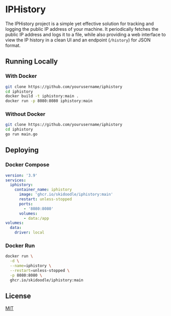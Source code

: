 # IPHistory

The IPHistory project is a simple yet effective solution for tracking and logging the public IP address of your machine. It periodically fetches the public IP address and logs it to a file, while also providing a web interface to view the IP history in a clean UI and an endpoint (`/history`) for JSON format.

## Running Locally

### With Docker

```sh
git clone https://github.com/yourusername/iphistory
cd iphistory
docker build -t iphistory:main .
docker run -p 8080:8080 iphistory:main
```

### Without Docker

```sh
git clone https://github.com/yourusername/iphistory
cd iphistory
go run main.go
```

## Deploying

### Docker Compose

```yaml
version: '3.9'
services:
  iphistory:
    container_name: iphistory
      image: 'ghcr.io/skidoodle/iphistory:main'
      restart: unless-stopped
      ports:
        - '8080:8080'
      volumes:
        - data:/app
volumes:
  data:
    driver: local
```

### Docker Run

```sh
docker run \
  -d \
  --name=iphistory \
  --restart=unless-stopped \
  -p 8080:8080 \
  ghcr.io/skidoodle/iphistory:main
```

## License

[MIT](https://github.com/skidoodle/iphistory/blob/main/license)
